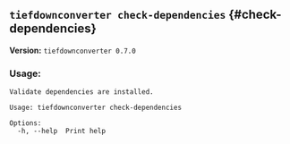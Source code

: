 ## `tiefdownconverter check-dependencies` {#check-dependencies}

**Version:** `tiefdownconverter 0.7.0`

### Usage:
```
Validate dependencies are installed.

Usage: tiefdownconverter check-dependencies

Options:
  -h, --help  Print help
```

